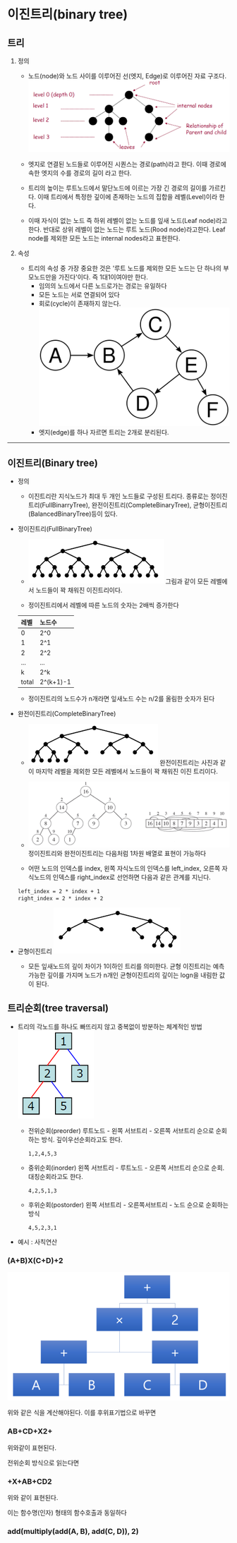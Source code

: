 # 이진트리(binary tree)
## 트리
1. 정의

    + 노드(node)와 노드 사이를 이루어진 선(엣지, Edge)로 이루어진 자료 구조다.
![트리 구조 사진](./image/tree.png)

    + 엣지로 연결된 노드들로 이루어진 시퀀스는 경로(path)라고 한다. 이때 경로에 속한 엣지의 수를 경로의 길이 라고 한다.

    + 트리의 높이는 루트노드에서 말단노드에 이르는 가장 긴 경로의 길이를 가르킨다. 이때 트리에서 특정한 깊이에 존재하는 노드의 집합을 레벨(Level)이라 한다.

    + 이때 자식이 없는 노드 즉 하위 레벨이 없는 노드를 잎새 노드(Leaf node)라고 한다. 반대로 상위 레벨이 없는 노드는 루트 노드(Rood node)라고한다. Leaf node를 제외한 모든 노드는 internal nodes라고 표현한다.

2. 속성
    + 트리의 속성 중 가장 중요한 것은 '루트 노드를 제외한 모든 노드는 단 하나의 부모노드만을 가진다'이다. 즉 1대1이여야만 한다.
        + 임의의 노드에서 다른 노드로가는 경로는 유일하다
        + 모든 노드는 서로 연결되어 있다
        + 회로(cycle)이 존재하지 않는다.
            ![회로 사진](./image/회로존재.png)
        + 엣지(edge)를 하나 자르면 트리는 2개로 분리된다.

----

## 이진트리(Binary tree)
+ 정의
    + 이진트리란 지식노드가 최대 두 개인 노드들로 구성된 트리다. 종류로는 정이진트리(FullBinarryTree), 완전이진트리(CompleteBinaryTree), 균형이진트리(BalancedBinaryTree)등이 있다.

+ 정이진트리(FullBinaryTree)
     + ![정이진트리 사진](./image/정이진트리.png)
            그림과 같이 모든 레벨에서 노드들이 꽉 채워진 이진트리이다.

     + 정이진트리에서 레벨에 따른 노드의 숫자는 2배씩 증가한다  

     |레벨|노드수|
     |--|--|
     |0|2^0|
     |1|2^1|
     |2|2^2|
     |...|...|
     |k|2^k|
     |total|2^(k+1)-1|

     + 정이진트리의 노드수가 n개라면 잎새노드 수는 n/2를 올림한 숫자가 된다


+ 완전이진트리(CompleteBinaryTree)
    + ![완전이진트리 사진](./image/완전트리.png)
        완전이진트리는 사진과 같이 마지막 레벨을 제외한 모든 레벨에서 노드들이 꽉 채워진 이진 트리이다.

    + ![배열 사진](./image/배열로.png)
        정이진트리와 완전이진트리는 다음처럼 1차원 배열로 표현이 가능하다

    + 어떤 노드의 인덱스를 index, 왼쪽 자식노드의 인덱스를 left_index, 오른쪽 자식노드의 인덱스를 right_index로 선언하면 다음과 같은 관계를 지닌다.

    ``` ptyhon
    left_index = 2 * index + 1
    right_index = 2 * index + 2
    ```

+ 균형이진트리
    ![균형 사진](./image/균형이진트리.png)
    + 모든 잎새노드의 깊이 차이가 1이하인 트리를 의미한다. 균형 이진트리는 예측 가능한 깊이를 가지며 노드가 n개인 균형이진트리의 깊이는 logn을 내림한 값이 된다.


## 트리순회(tree traversal)
+ 트리의 각노드를 하나도 빠뜨리지 않고 중복없이 방분하는 체계적인 방법
![순회 사진](./image/이진트리순회.png)
    + 전위순회(preorder)
        루트노드 - 왼쪽 서브트리 - 오른쪽 서브트리 순으로 순회하는 방식. 깊이우선순회라고도 한다.
        ```
        1,2,4,5,3
        ```
    
    + 중위순회(inorder)
        왼쪽 서브트리 - 루트노드 - 오른쪽 서브트리 순으로 순회. 대칭순회라고도 한다.
        ```
        4,2,5,1,3
        ```

    + 후위순회(postorder)
        왼쪽 서브트리 - 오른쪽서브트리 - 노드 순으로 순회하는 방식
        ```
        4,5,2,3,1
        ```


+ 예시 : 사칙연산
### (A+B)X(C+D)+2
 ![순회 사진](./image/이진트리순회예시.png)

  위와 같은 식을 계산해야된다. 이를 후위표기법으로 바꾸면
### AB+CD+X2+
 위와같이 표현된다.
 
 전위순회 방식으로 읽는다면
 ### +X+AB+CD2
 위와 같이 표현된다.

 이는 함수명(인자) 형태의 함수호출과 동일하다
 ### add(multiply(add(A, B), add(C, D)), 2)
    




